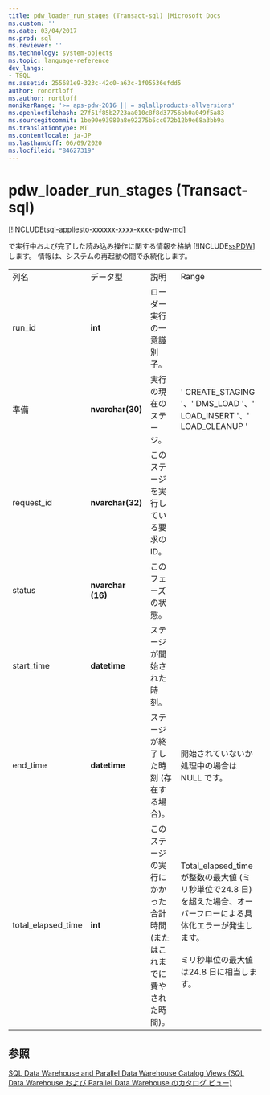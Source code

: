 ```yaml
---
title: pdw_loader_run_stages (Transact-sql) |Microsoft Docs
ms.custom: ''
ms.date: 03/04/2017
ms.prod: sql
ms.reviewer: ''
ms.technology: system-objects
ms.topic: language-reference
dev_langs:
- TSQL
ms.assetid: 255681e9-323c-42c0-a63c-1f05536efdd5
author: ronortloff
ms.author: rortloff
monikerRange: '>= aps-pdw-2016 || = sqlallproducts-allversions'
ms.openlocfilehash: 27f51f85b2723aa010c8f8d37756bb0a049f5a83
ms.sourcegitcommit: 1be90e93980a8e92275b5cc072b12b9e68a3bb9a
ms.translationtype: MT
ms.contentlocale: ja-JP
ms.lasthandoff: 06/09/2020
ms.locfileid: "84627319"
---
```

# <a name="syspdw_loader_run_stages-transact-sql"></a>pdw_loader_run_stages (Transact-sql)
[!INCLUDE[tsql-appliesto-xxxxxx-xxxx-xxxx-pdw-md](../../includes/tsql-appliesto-xxxxxx-xxxx-xxxx-pdw-md.md)]

  で実行中および完了した読み込み操作に関する情報を格納 [!INCLUDE[ssPDW](../../includes/sspdw-md.md)] します。 情報は、システムの再起動の間で永続化します。  
  
|||||  
|-|-|-|-|  
|列名|データ型|説明|Range|  
|run_id|**int**|ローダー実行の一意識別子。||  
|準備|**nvarchar(30)**|実行の現在のステージ。|' CREATE_STAGING '、' DMS_LOAD '、' LOAD_INSERT '、' LOAD_CLEANUP '|  
|request_id|**nvarchar(32)**|このステージを実行している要求の ID。||  
|status|**nvarchar (16)**|このフェーズの状態。||  
|start_time|**datetime**|ステージが開始された時刻。||  
|end_time|**datetime**|ステージが終了した時刻 (存在する場合)。|開始されていないか処理中の場合は NULL です。|  
|total_elapsed_time|**int**|このステージの実行にかかった合計時間 (またはこれまでに費やされた時間)。|Total_elapsed_time が整数の最大値 (ミリ秒単位で24.8 日) を超えた場合、オーバーフローによる具体化エラーが発生します。<br /><br /> ミリ秒単位の最大値は24.8 日に相当します。|  
  
## <a name="see-also"></a>参照  
 [SQL Data Warehouse and Parallel Data Warehouse Catalog Views (SQL Data Warehouse および Parallel Data Warehouse のカタログ ビュー)](../../relational-databases/system-catalog-views/sql-data-warehouse-and-parallel-data-warehouse-catalog-views.md)  
  
  
